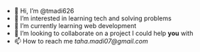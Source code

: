 - 👋 Hi, I’m @tmadi626
- 👀 I’m interested in learning tech and solving problems
- 🌱 I’m currently learning web development
- 🤩 I’m looking to collaborate on a project I could help **you**  with
- 📫 How to reach me _taha.madi07@gmail.com_

<!---
tmadi626/tmadi626 is a ✨ special ✨ repository because its `README.md` (this file) appears on your GitHub profile.
You can click the Preview link to take a look at your changes.
--->
